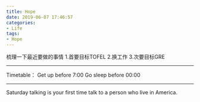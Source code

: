 ```yaml
---
title: Hope
date: 2019-06-07 17:46:57
categories: 
- Life
tags: 
- Hope
---
```

梳理一下最近要做的事情
1.首要目标TOFEL
2.换工作
3.次要目标GRE
*****
Timetable：
Get up before 7:00
Go sleep before 00:00


*****
Saturday talking is your first time talk to a person who live in America.
 
